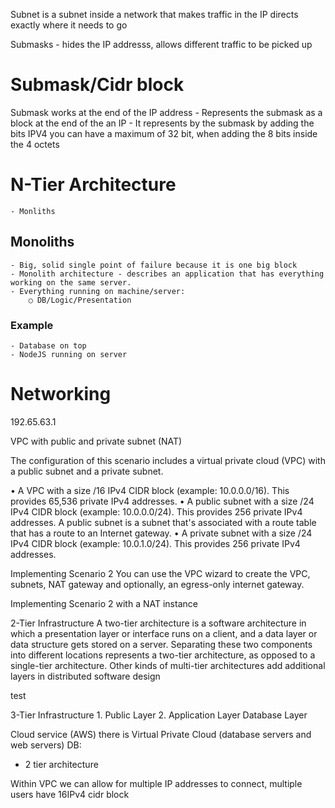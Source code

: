 Subnet is a subnet inside a network that makes traffic in the IP directs exactly where it needs to go

Submasks - hides the IP addresss, allows different traffic to be picked up

# Submask/Cidr block
 Submask works at the end of the IP address
	- Represents the submask as a block at the end of the an IP
	- It represents by the submask by adding the bits
IPV4 you can have a maximum of 32 bit, when adding the 8 bits inside the 4 octets

# N-Tier Architecture
	- Monliths

## Monoliths
	- Big, solid single point of failure because it is one big block
	- Monolith architecture - describes an application that has everything working on the same server.
	- Everything running on machine/server:
		○ DB/Logic/Presentation

### Example
	- Database on top
	- NodeJS running on server


# Networking

192.65.63.1

VPC with public and private subnet (NAT)

The configuration of this scenario includes a virtual private cloud (VPC) with a public subnet and a private subnet.

• A VPC with a size /16 IPv4 CIDR block (example: 10.0.0.0/16). This provides 65,536 private IPv4 addresses.
• A public subnet with a size /24 IPv4 CIDR block (example: 10.0.0.0/24). This provides 256 private IPv4 addresses. A public subnet is a subnet that's associated with a route table that has a route to an Internet gateway.
• A private subnet with a size /24 IPv4 CIDR block (example: 10.0.1.0/24). This provides 256 private IPv4 addresses.

Implementing Scenario 2
You can use the VPC wizard to create the VPC, subnets, NAT gateway and optionally, an egress-only internet gateway.

Implementing Scenario 2 with a NAT instance

2-Tier Infrastructure
A two-tier architecture is a software architecture in which a presentation layer or interface runs on a client, and a data layer or data structure gets stored on a server. Separating these two components into different locations represents a two-tier architecture, as opposed to a single-tier architecture. Other kinds of multi-tier architectures add additional layers in distributed software design


test

3-Tier Infrastructure
	1. Public Layer
	2. Application Layer
Database Layer

Cloud service (AWS) there is Virtual Private Cloud (database servers and web servers)
 DB:
-  2 tier architecture

 Within VPC we can allow for multiple IP addresses to connect, multiple users have 16IPv4 cidr block